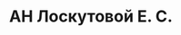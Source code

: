 --- 
title: "АН Лоскутовой Е. С." 
site: "www.loskutova.at.ua" 
town: "Керчь" 
tel: ["+38 066-920-87-18, (06561)  9-25-10; 9-25-11"] 
address: "Россия, АР Крым, г. Керчь, пер.Кооперативный, д.2, оф.3, 4" 
mail: "loskutovakerch@mail.ru" 
--- 